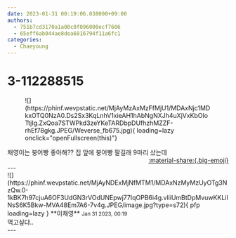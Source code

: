 ```yaml
---
date: 2023-01-31 00:19:06.038000+09:00
authors:
  - 751b7cd3170a1a00c0f096000ecf7606
  - 65eff6ab044ae8dea6816794f11a6fc1
categories:
  - Chaeyoung
---
```


# 3-112288515

<div class="post-container" markdown="1">
<div class="content-container md-sidebar__scrollwrap" markdown="1">


<figure markdown="1">
![](https://phinf.wevpstatic.net/MjAyMzAxMzFfMjU1/MDAxNjc1MDkxOTQ0NzA0.Ds2Sx3KqLnhV1xieAH1hAbNgNXJh4uXjVxKbOloTtjIg.ZxQoa7STWPkd3zeYKeTARDbpDUfhzhMZZF-rhEf78gkg.JPEG/Weverse_fb675.jpg){ loading=lazy onclick="openFullscreen(this)"}
</figure>
채영이는 붕어빵 좋아해?? 집 앞에 붕어빵 팔길래 9마리 샀는데

</div>
</div>

<div style="text-align: right;" markdown="1">
<a href="https://weverse.io/fromis9/fanpost/3-112288515" style="text-align: right;">:material-share:{.big-emoji}</a>
</div>
---

<div class="comments-container md-sidebar__scrollwrap" markdown="1">
<div class="comment" markdown="1">
<div class='id-container' markdown="1">
![](https://phinf.wevpstatic.net/MjAyNDExMjNfMTM1/MDAxNzMyMzUyOTg3NzQw.0-1kBK7h97cjuA6OF3UdGN3rVOdUNEpwj77IqOPB6i4g.vliiUmBtDpMvuwKKLiINsS6K5Bkw-MVA48Em7A6-7v4g.JPEG/image.jpg?type=s72){ pfp loading=lazy }
**<span class="artist">이채영</span>** <small>Jan 31 2023, 00:19</small><br>
</div>
<div class='comment-body' markdown="1">
먹고싶댜..
</div>
</div>
</div>
---
